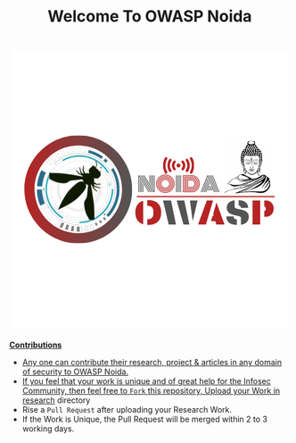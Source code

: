 <h1 align="center">Welcome To OWASP Noida</h1>

<h3 align="center">
  <br>
  <a href="https://github.com/OWASP/www-chapter-noida"><img src="assets/images/OWASP.png"/>
</h3>

**Contributions**

- Any one can contribute their research, project & articles in any domain of security to OWASP Noida.
- If you feel that your work is unique and of great help for the Infosec Community, then feel free to `Fork` this repository, Upload your Work in [research](research) directory
- Rise a `Pull Request` after uploading your Research Work.
- If the Work is Unique, the Pull Request will be merged within 2 to 3 working days.

